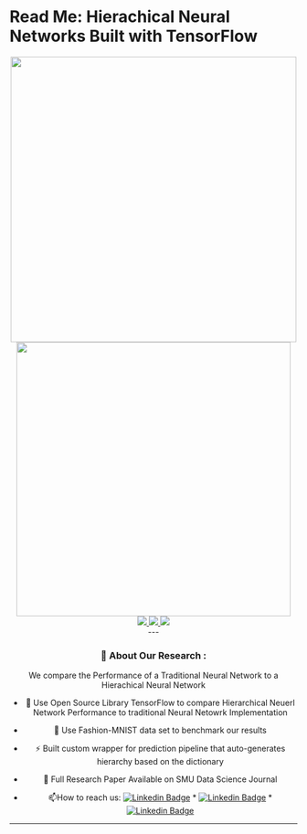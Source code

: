# Read Me: Hierachical Neural Networks Built with TensorFlow
<div id="header" align="center">
  <img src="https://media.giphy.com/media/26xBtSyoi5hUUkCEo/giphy.gif" width="500"/>
  <img src="https://media.giphy.com/media/S2azltVMwqjv56h00q/giphy.gif" width="480"/>
  
  <div id="badges"  align="center">
    <a href=[Joseph Lazarus]"https://www.linkedin.com/in/josephlazarus1/">
      <img src="https://img.shields.io/badge/LinkedIn-blue?style=for-the-badge&logo=linkedin&logoColor=white&label=Joseph Lazarus">
    </a>
    <a href="https://www.linkedin.com/in/rickfontenot/">
     <img src="https://img.shields.io/badge/LinkedIn-blue?style=for-the-badge&logo=linkedin&logoColor=white&label=Rick Fontenot"/>
    </a>
    <a href="https://www.linkedin.com/in/purirudick/">
      <img src="https://img.shields.io/badge/LinkedIn-blue?style=for-the-badge&logo=linkedin&logoColor=white&label=Puri Rudick"/>
    </a>
  <br><img src="https://komarev.com/ghpvc/?username=rickfontenot&style=flat-square&color=blue" alt=""/>
 </div>
---

### :page_with_curl: About Our Research :
We compare the Performance of a Traditional Neural Network to a Hierachical Neural Network
- :microscope: Use Open Source Library TensorFlow to compare Hierarchical Neuerl Network Performance to traditional Neural Netowrk Implementation
  
- :dress: Use Fashion-MNIST data set to benchmark our results

- :zap: Built custom wrapper for prediction pipeline that auto-generates hierarchy based on the dictionary
  
- :open_book: Full Research Paper Available on SMU Data Science Journal


- :mailbox:How to reach us: [![Linkedin Badge](https://img.shields.io/badge/-Lazarus-blue?style=flat&logo=Linkedin&logoColor=white)](https://www.linkedin.com/in/josephlazarus1) * [![Linkedin Badge](https://img.shields.io/badge/-Rudick-blue?style=flat&logo=Linkedin&logoColor=white)](https://www.linkedin.com/in/purirudick) * [![Linkedin Badge](https://img.shields.io/badge/-Fontenot-blue?style=flat&logo=Linkedin&logoColor=white)](https://www.linkedin.com/in/rickfontenot)

---


  


